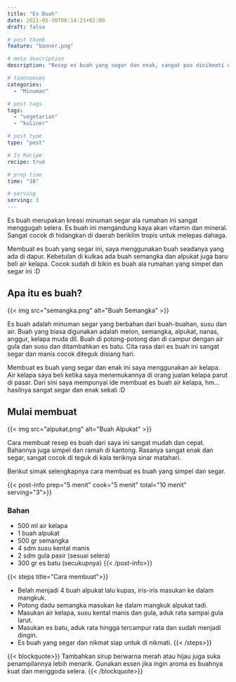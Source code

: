 ```yaml
---
title: "Es Buah"
date: 2021-05-30T06:14:21+02:00
draft: false

# post thumb
feature: "banner.png"

# meta description
description: "Resep es buah yang segar dan enak, sangat pas dinikmati dikala matahari terik. Pelajari selengkapnya disini cara membuat es buah yang  segar dan simpel."

# taxonomies
categories:
  - "Minuman"

# post tags
tags:
  - "vegetarian"
  - "kuliner"

# post type
type: "post"

# Is Recipe
recipe: true

# prep time
time: "10"

# serving
serving: 3
---
```

Es buah merupakan kreasi minuman segar ala rumahan ini sangat menggugah selera. Es buah ini mengandung kaya akan vitamin dan mineral. Sangat cocok di hidangkan di daerah beriklim tropis untuk melepas dahaga.

Membuat es buah yang segar ini, saya menggunakan buah seadanya yang ada di dapur. Kebetulan di kulkas ada buah semangka dan alpukat juga baru beli air kelapa. Cocok sudah di bikin es buah ala rumahan yang simpel dan segar ini :D

## Apa itu es buah?

{{< img src="semangka.png" alt="Buah Semangka" >}}

Es buah adalah minuman segar yang berbahan dari buah-buahan, susu dan air. Buah yang biasa digunakan adalah melon, semangka, alpukat, nanas, anggur, kelapa muda dll. Buah di potong-potong dan di campur dengan air gula dan susu dan ditambahkan es batu. Cita rasa dari es buah ini sangat segar dan manis cocok diteguk disiang hari.

Membuat es buah yang segar dan enak ini saya menggunakan air kelapa. Air kelapa saya beli ketika saya menemukannya di orang jualan kelapa parut di pasar. Dari sini saya mempunyai ide membuat es buah air kelapa, hm... hasilnya sangat segar dan enak sekali :D

## Mulai membuat

{{< img src="alpukat.png" alt="Buah Alpukat" >}}

Cara membuat resep es buah dari saya ini sangat mudah dan cepat. Bahannya juga simpel dan ramah di kantong. Rasanya sangat enak dan segar, sangat cocok di teguk di kala teriknya sinar matahari.

Berikut simak selengkapnya cara membuat es buah yang simpel dan segar.

{{< post-info prep="5 menit" cook="5 menit" total="10 menit" serving="3">}}

### Bahan

-   500 ml air kelapa
-   1 buah alpukat
-   500 gr semangka
-   4 sdm susu kental manis
-   2 sdm gula pasir (sesuai selera)
-   300 gr es batu (secukupnya)
{{< /post-info>}}

{{< steps title="Cara membuat">}}
-   Belah menjadi 4 buah alpukat lalu kupas, iris-iris masukan ke dalam mangkuk.
-   Potong dadu semangka masukan ke dalam mangkuk alpukat tadi.
-   Masukan air kelapa, susu kental manis dan gula, aduk rata sampai gula larut.
-   Masukan es batu, aduk rata hingga tercampur rata dan sudah menjadi dingin.
-   Es buah yang segar dan nikmat siap untuk di nikmati.
{{< /steps>}}

{{< blockquote>}}
Tambahkan sirup berwarna merah atau hijau juga suka penampilannya lebih menarik. Gunakan essen jika ingin aroma es buahnya kuat dan menggoda selera.
{{< /blockquote>}}